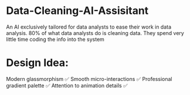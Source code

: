 # Data-Cleaning-AI-Assisitant
An AI exclusively tailored for data analysts to ease their work in data analysis. 80% of 
what data analysts do is cleaning data. They spend very little time coding the info into
the system

# Design Idea:
Modern glassmorphism ✅
Smooth micro-interactions ✅
Professional gradient palette ✅
Attention to animation details ✅
